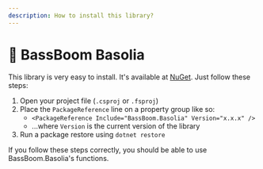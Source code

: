 ```yaml
---
description: How to install this library?
---
```


# 🎼 BassBoom Basolia

This library is very easy to install. It's available at [NuGet](https://www.nuget.org/packages/BassBoom.Basolia/). Just follow these steps:

1. Open your project file (`.csproj` or `.fsproj`)
2. Place the `PackageReference` line on a property group like so:
   * `<PackageReference Include="BassBoom.Basolia" Version="x.x.x" />`
   * ...where `Version` is the current version of the library
3. Run a package restore using `dotnet restore`

If you follow these steps correctly, you should be able to use BassBoom.Basolia's functions.

